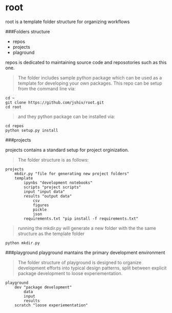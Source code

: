 # root

root is a template folder structure for organizing workflows 

###Folders structure
  - repos
  - projects
  - plaground


repos is dedicated to maintaining source code and reposotories such as this one. 
>The folder includes sample python package which can be used as a template for developing your own packages. This repo can be setup from the command line via:
```
cd ~
git clone https://github.com/jshiv/root.git
cd root
```
>and they python package can be installed via:
```
cd repos
python setup.py install
```

###projects

projects contains a standard setup for project orginization.

>The folder structure is as follows:

    projects
        mkdir.py "file for generating new project folders"
        template
            ipynbs "development notebooks"
            scripts "project scripts"
            input "input data"
            results "output data"
                csv
                figures 
                pickle
                json
            requirements.txt "pip install -f requirements.txt"
>running the mkdir.py will generate a new folder with the the same structure as the template folder
```
python mkdir.py
```

###playground
playground mantains the primary development environment 

>The folder structure of playground is designed to organize development efforts into typical design patterns, split between explicit package development to loose experiementation. 

    playground
        dev "package development"
            data
            input
            results
        scratch "loose experiementation"
        
